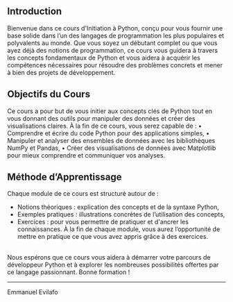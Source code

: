 ## Introduction
Bienvenue dans ce cours d'Initiation à Python, conçu pour vous fournir une base solide dans l’un des langages de programmation les plus populaires et polyvalents au monde. Que vous soyez un débutant complet ou que vous ayez déjà des notions de programmation, ce cours vous guidera à travers les concepts fondamentaux de Python et vous aidera à acquérir les compétences nécessaires pour résoudre des problèmes concrets et mener à bien des projets de développement.

## Objectifs du Cours
Ce cours a pour but de vous initier aux concepts clés de Python tout en vous donnant des outils pour manipuler des données et créer des visualisations claires. À la fin de ce cours, vous serez capable de :
•	Comprendre et écrire du code Python pour des applications simples,
•	Manipuler et analyser des ensembles de données avec les bibliothèques NumPy et Pandas,
•	Créer des visualisations de données avec Matplotlib pour mieux comprendre et communiquer vos analyses.

## Méthode d’Apprentissage
Chaque module de ce cours est structuré autour de :
- Notions théoriques : explication des concepts et de la syntaxe Python,
- Exemples pratiques : illustrations concrètes de l’utilisation des concepts,
- Exercices : pour vous permettre de pratiquer et d'ancrer les connaissances.
À la fin de chaque module, vous aurez l’opportunité de mettre en pratique ce que vous avez appris grâce à des exercices.
<br>
Nous espérons que ce cours vous aidera à démarrer votre parcours de développeur Python et à explorer les nombreuses possibilités offertes par ce langage passionnant. Bonne formation !

<hr>

Emmanuel Evilafo
